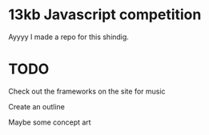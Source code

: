 # 13kb Javascript competition

Ayyyy I made a repo for this shindig.

# TODO

Check out the frameworks on the site for music

Create an outline

Maybe some concept art


